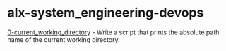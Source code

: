 # alx-system_engineering-devops
[0-current_working_directory](./0-current_working_directory) - Write a script that prints the absolute path name of the current working directory.
